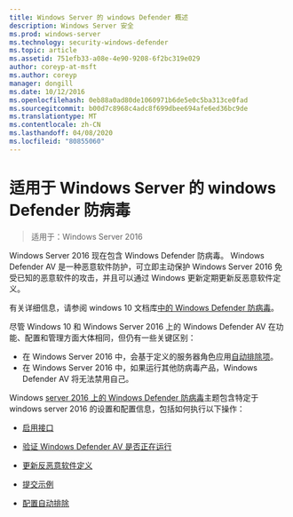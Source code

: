 ```yaml
---
title: Windows Server 的 windows Defender 概述
description: Windows Server 安全
ms.prod: windows-server
ms.technology: security-windows-defender
ms.topic: article
ms.assetid: 751efb33-a08e-4e90-9208-6f2bc319e029
author: coreyp-at-msft
ms.author: coreyp
manager: dongill
ms.date: 10/12/2016
ms.openlocfilehash: 0eb88a0ad80de1060971b6de5e0c5ba313ce0fad
ms.sourcegitcommit: b00d7c8968c4adc8f699dbee694afe6ed36bc9de
ms.translationtype: MT
ms.contentlocale: zh-CN
ms.lasthandoff: 04/08/2020
ms.locfileid: "80855060"
---
```

# <a name="windows-defender-antivirus-for-windows-server"></a>适用于 Windows Server 的 windows Defender 防病毒

>适用于：Windows Server 2016

Windows Server 2016 现在包含 Windows Defender 防病毒。 Windows Defender AV 是一种恶意软件防护，可立即主动保护 Windows Server 2016 免受已知的恶意软件的攻击，并且可以通过 Windows 更新定期更新反恶意软件定义。

有关详细信息，请参阅 windows 10 文档库[中的 Windows Defender 防病毒](https://docs.microsoft.com/windows/threat-protection/windows-defender-antivirus/windows-defender-antivirus-in-windows-10)。


尽管 Windows 10 和 Windows Server 2016 上的 Windows Defender AV 在功能、配置和管理方面大体相同，但仍有一些关键区别：

- 在 Windows Server 2016 中，会基于定义的服务器角色应用[自动排除项](https://docs.microsoft.com/windows/threat-protection/windows-defender-antivirus/configure-server-exclusions-windows-defender-antivirus)。
- 在 Windows Server 2016 中，如果运行其他防病毒产品，Windows Defender AV 将无法禁用自己。

Windows [server 2016 上的 Windows Defender 防病毒](https://docs.microsoft.com/windows/threat-protection/windows-defender-antivirus/windows-defender-antivirus-on-windows-server-2016)主题包含特定于 windows server 2016 的设置和配置信息，包括如何执行以下操作：

-   [启用接口](https://docs.microsoft.com/windows/threat-protection/windows-defender-antivirus/windows-defender-antivirus-on-windows-server-2016#BKMK_UsingDef)

-   [验证 Windows Defender AV 是否正在运行]( https://docs.microsoft.com/windows/threat-protection/windows-defender-antivirus/windows-defender-antivirus-on-windows-server-2016#BKMK_DefRun)

-   [更新反恶意软件定义]( https://docs.microsoft.com/windows/threat-protection/windows-defender-antivirus/windows-defender-antivirus-on-windows-server-2016#BKMK_UpdateDef)

-   [提交示例]( https://docs.microsoft.com/windows/threat-protection/windows-defender-antivirus/windows-defender-antivirus-on-windows-server-2016#BKMK_DefSamples)

-   [配置自动排除]( https://docs.microsoft.com/windows/threat-protection/windows-defender-antivirus/windows-defender-antivirus-on-windows-server-2016#BKMK_DefExclusions)
